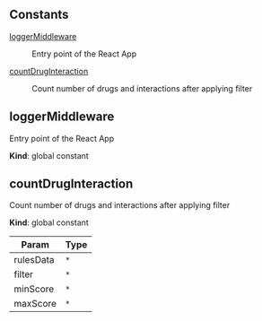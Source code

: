## Constants

<dl>
<dt><a href="#loggerMiddleware">loggerMiddleware</a></dt>
<dd><p>Entry point of the React App</p>
</dd>
<dt><a href="#countDrugInteraction">countDrugInteraction</a></dt>
<dd><p>Count number of drugs and interactions after applying filter</p>
</dd>
</dl>

<a name="loggerMiddleware"></a>

## loggerMiddleware
Entry point of the React App

**Kind**: global constant  
<a name="countDrugInteraction"></a>

## countDrugInteraction
Count number of drugs and interactions after applying filter

**Kind**: global constant  

| Param | Type |
| --- | --- |
| rulesData | <code>\*</code> | 
| filter | <code>\*</code> | 
| minScore | <code>\*</code> | 
| maxScore | <code>\*</code> | 

